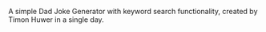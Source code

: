 A simple Dad Joke Generator with keyword search functionality, created by Timon Huwer in a single day.
